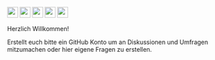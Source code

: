 <a href="https://github.com/hshf1/VorlesungC/discussions"><img src="https://img.shields.io/badge/Allgemein-Q%26A-informational?logo=github" height="25"/></a>
<a href="https://github.com/hshf1/VorlesungC/discussions/categories/01_vscode"><img src="https://img.shields.io/badge/VSCode-Q%26A-informational?logo=visualstudiocode" height="25"/></a>
<a href="https://github.com/hshf1/VorlesungC/discussions/categories/02_übungsaufgaben"><img src="https://img.shields.io/badge/Übungsaufgaben-Q%26A-informational?logo=c" height="25"/></a>
<a href="https://github.com/hshf1/VorlesungC/discussions/categories/05_umfragen"><img src="https://img.shields.io/badge/Umfragen-red?logo=c" height="25"/></a>
<a href="https://moodle.hs-hannover.de/course/view.php?id=20976"><img src="https://img.shields.io/badge/Quizfragen-orange?logo=c" height="25"/></a>

Herzlich Willkommen!

Erstellt euch bitte ein GitHub Konto um an Diskussionen und Umfragen mitzumachen oder hier eigene Fragen zu erstellen.
